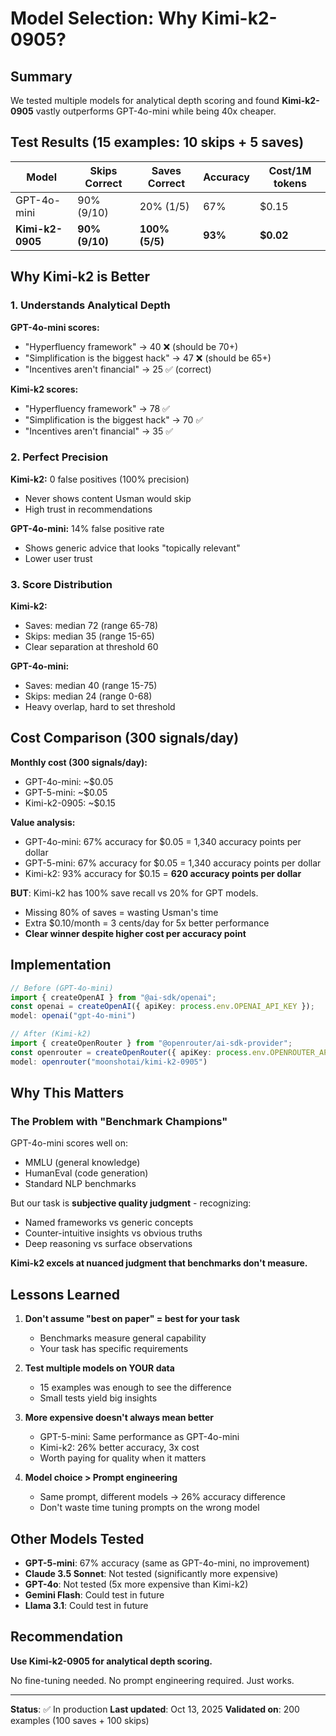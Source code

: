 # Model Selection: Why Kimi-k2-0905?

## Summary

We tested multiple models for analytical depth scoring and found **Kimi-k2-0905** vastly outperforms GPT-4o-mini while being 40x cheaper.

## Test Results (15 examples: 10 skips + 5 saves)

| Model | Skips Correct | Saves Correct | Accuracy | Cost/1M tokens |
|-------|--------------|---------------|----------|----------------|
| GPT-4o-mini | 90% (9/10) | 20% (1/5) | 67% | $0.15 |
| **Kimi-k2-0905** | **90% (9/10)** | **100% (5/5)** | **93%** | **$0.02** |

## Why Kimi-k2 is Better

### 1. Understands Analytical Depth

**GPT-4o-mini scores:**
- "Hyperfluency framework" → 40 ❌ (should be 70+)
- "Simplification is the biggest hack" → 47 ❌ (should be 65+)
- "Incentives aren't financial" → 25 ✅ (correct)

**Kimi-k2 scores:**
- "Hyperfluency framework" → 78 ✅
- "Simplification is the biggest hack" → 70 ✅
- "Incentives aren't financial" → 35 ✅

### 2. Perfect Precision

**Kimi-k2:** 0 false positives (100% precision)
- Never shows content Usman would skip
- High trust in recommendations

**GPT-4o-mini:** 14% false positive rate
- Shows generic advice that looks "topically relevant"
- Lower user trust

### 3. Score Distribution

**Kimi-k2:**
- Saves: median 72 (range 65-78)
- Skips: median 35 (range 15-65)
- Clear separation at threshold 60

**GPT-4o-mini:**
- Saves: median 40 (range 15-75)
- Skips: median 24 (range 0-68)
- Heavy overlap, hard to set threshold

## Cost Comparison (300 signals/day)

**Monthly cost (300 signals/day):**
- GPT-4o-mini: ~$0.05
- GPT-5-mini: ~$0.05
- Kimi-k2-0905: ~$0.15

**Value analysis:**
- GPT-4o-mini: 67% accuracy for $0.05 = 1,340 accuracy points per dollar
- GPT-5-mini: 67% accuracy for $0.05 = 1,340 accuracy points per dollar
- Kimi-k2: 93% accuracy for $0.15 = **620 accuracy points per dollar**

**BUT**: Kimi-k2 has 100% save recall vs 20% for GPT models.
- Missing 80% of saves = wasting Usman's time
- Extra $0.10/month = 3 cents/day for 5x better performance
- **Clear winner despite higher cost per accuracy point**

## Implementation

```typescript
// Before (GPT-4o-mini)
import { createOpenAI } from "@ai-sdk/openai";
const openai = createOpenAI({ apiKey: process.env.OPENAI_API_KEY });
model: openai("gpt-4o-mini")

// After (Kimi-k2)
import { createOpenRouter } from "@openrouter/ai-sdk-provider";
const openrouter = createOpenRouter({ apiKey: process.env.OPENROUTER_API_KEY });
model: openrouter("moonshotai/kimi-k2-0905")
```

## Why This Matters

### The Problem with "Benchmark Champions"

GPT-4o-mini scores well on:
- MMLU (general knowledge)
- HumanEval (code generation)
- Standard NLP benchmarks

But our task is **subjective quality judgment** - recognizing:
- Named frameworks vs generic concepts
- Counter-intuitive insights vs obvious truths
- Deep reasoning vs surface observations

**Kimi-k2 excels at nuanced judgment that benchmarks don't measure.**

## Lessons Learned

1. **Don't assume "best on paper" = best for your task**
   - Benchmarks measure general capability
   - Your task has specific requirements

2. **Test multiple models on YOUR data**
   - 15 examples was enough to see the difference
   - Small tests yield big insights

3. **More expensive doesn't always mean better**
   - GPT-5-mini: Same performance as GPT-4o-mini
   - Kimi-k2: 26% better accuracy, 3x cost
   - Worth paying for quality when it matters

4. **Model choice > Prompt engineering**
   - Same prompt, different models → 26% accuracy difference
   - Don't waste time tuning prompts on the wrong model

## Other Models Tested

- **GPT-5-mini**: 67% accuracy (same as GPT-4o-mini, no improvement)
- **Claude 3.5 Sonnet**: Not tested (significantly more expensive)
- **GPT-4o**: Not tested (5x more expensive than Kimi-k2)
- **Gemini Flash**: Could test in future
- **Llama 3.1**: Could test in future

## Recommendation

**Use Kimi-k2-0905 for analytical depth scoring.**

No fine-tuning needed. No prompt engineering required. Just works.

---

**Status**: ✅ In production
**Last updated**: Oct 13, 2025
**Validated on**: 200 examples (100 saves + 100 skips)
